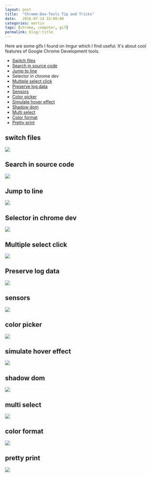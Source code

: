 ```yaml
---
layout: post
title:  "Chrome-Dev-Tools Tip and Tricks"
date:   2016-07-14 15:00:00
categories: martin
tags: [chrome, computer, gif]
permalink: blog/:title
---
```


Here are some gifs I found on Imgur which I find useful. It's about cool features of Google Chrome Development tools.
<br>
<ul>
<li><a href="#switch">Switch files</a></li>
<li><a href="#search">Search in source code</a></li>
<li><a href="#jump">Jump to line</a></li>
<li><a href="#select"></a>Selector in chrome dev</li>
<li><a href="#multipleselect">Multiple select click</a></li>
<li><a href="#preservelog">Preserve log data</a></li>
<li><a href="#sensors">Sensors</a></li>
<li><a href="#colorpicker">Color picker</a></li>
<li><a href="#simulate">Simulate hover effect</a></li>
<li><a href="#shadow">Shadow dom</a></li>
<li><a href="#multiselect">Multi select</a></li>
<li><a href="#colorformat">Color format</a></li>
<li><a href="#prettyprint">Pretty print</a></li>
</ul>

<div class="row odd">
<h2 id="">switch files</h2>
<img src="http://i.imgur.com/jkWeqf1.gif">
</div>

<div class="row even">
<h2 id="search">Search in source code</h2>
<img src="http://i.imgur.com/LPfDMM8.gif">
</div>

<div class="row odd">
<h2 id="jump">Jump to line</h2>
<img src="http://i.imgur.com/5vkRzsV.gif">
</div>

<div class="row even">
<h2 id="select">Selector in chrome dev</h2>
<img src="http://i.imgur.com/TWgwmJX.gif">
</div>

<div class="row odd">
<h2 id="multipleselect">Multiple select click</h2>
<img src="http://i.imgur.com/gWuoBCA.gif">
</div>

<div class="row even">
<h2 id="preservelog">Preserve log data</h2>
<img src="http://i.imgur.com/FZE7E2f.gif">
</div>

<div class="row odd">
<h2 id="sensors">sensors</h2>
<img src="http://i.imgur.com/lnfuZvv.gif">
</div>

<div class="row even">
<h2 id="colorpicker">color picker</h2>
<img src="http://i.imgur.com/Oeo9klz.gif">
</div>

<div class="row odd">
<h2 id="simulate">simulate hover effect</h2>
<img src="http://i.imgur.com/RlNsQw5.gif">
</div>

<div class="row even">
<h2 id="shadow">shadow dom</h2>
<img src="http://i.imgur.com/rkzNK7r.gif">
</div>

<div class="row odd">
<h2 id="multiselect">multi select</h2>
<img src="http://i.imgur.com/Sd2VNTz.gif">
</div>

<div class="row even">
<h2 id="colorformat">color format</h2>
<img src="http://i.imgur.com/TcD7MgV.gif">
</div>

<div class="row odd">
<h2 id="prettyprint">pretty print</h2>
<img src="http://i.imgur.com/1Itsqjb.gif">
</div>
